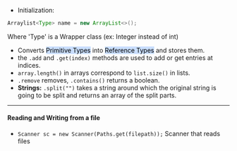 
- Initialization: 
``` java
Arraylist<Type> name = new ArrayList<>();
```
Where 'Type' is a Wrapper class (ex: Integer instead of int)

- Converts <mark style="background: #ADCCFFA6;">Primitive Types</mark> into <mark style="background: #ADCCFFA6;">Reference Types</mark> and stores them.
- the `.add` and `.get(index)` methods are used to add or get entries at indices.
- `array.length()` in arrays correspond to `list.size()` in lists.
- `.remove` removes, `.contains()` returns a boolean.
- **Strings:** `.split("")` takes a string around which the original string is going to be split and returns an array of the split parts.
----------------------------------------
#### Reading and Writing from a file

- `Scanner sc = new Scanner(Paths.get(filepath));` Scanner that reads files